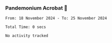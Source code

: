 ### Pandemonium Acrobat 🤸

<!--START_SECTION:waka-->

```all_time
From: 18 November 2024 - To: 25 November 2024

Total Time: 0 secs

No activity tracked
```

<!--END_SECTION:waka-->
